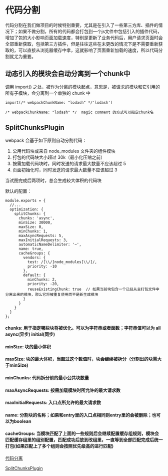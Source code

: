 # 代码分割

代码分割在我们做项目的时候特别重要，尤其是在引入了一些第三方库、插件的情况下；如果不做分割，所有的代码都会打包到一个js文件中包括引入的插件代码，增加了包的大小影响页面加载速度，特别是更新了业务代码后，用户请求页面时会全部重新获取，包括第三方插件，但是往往这些在未更改的情况下是不需要重新获取的，可以直接从浏览器缓存中拿，这就影响了页面重新加载的速度，所以代码分割就尤为重要。

## 动态引入的模块会自动分离到一个chunk中

调用 import() 之处，被作为分离的模块起点，意思是，被请求的模块和它引用的所有子模块，会分离到一个单独的 chunk 中
```
import(/* webpackChunkName: "lodash" */'lodash') 

/* webpackChunkName: "lodash" */  magic comment 的方式可以指定chunk名
```

## SplitChunksPlugin

webpack 会基于如下原则自动分割代码：

1. 公用代码块或来自 node_modules 文件夹的组件模块
2. 打包的代码块大小超过 30k（最小化压缩之前）
3. 按需加载代码块时，同时发送的请求最大数量不应该超过 5
4. 页面初始化时，同时发送的请求最大数量不应该超过 3

当试图完成后两项时，总会生成较大体积的代码块

默认的配置：
```
module.exports = {
  //...
  optimization: {
    splitChunks: {
      chunks: 'async',
      minSize: 30000,
      maxSize: 0,
      minChunks: 1,
      maxAsyncRequests: 5,
      maxInitialRequests: 3,
      automaticNameDelimiter: '~',
      name: true,
      cacheGroups: {
        vendors: {
          test: /[\\/]node_modules[\\/]/,
          priority: -10
        },
        default: {
          minChunks: 2,
          priority: -20,
          reuseExistingChunk: true  // 如果当前块包含一个已经从主打包文件中分离出来的模块，那么它将被重复使用而不是新生成模块
        }
      }
    }
  }
};

```

#### chunks: 用于指定哪些块将被优化。可以为字符串或者函数；字符串值可以为 all async(异步) initial(同步)

#### minSize: 块的最小体积

#### maxSize: 块的最大体积，当超过这个数值时，块会继续被拆分（分割出的块需大于minSize)

#### minChunks: 代码拆分前的最小公共块数量

#### maxAsyncRequests: 按需加载模块时所允许的最大请求数

#### maxInitialRequests: 入口点所允许的最大请求数

#### name: 分割块的名称；如果和entry里的入口点相同则entry里的会被删除；也可以为boolean

#### cacheGroups: 当模块匹配了上面的一些规则后会继续配置缓存组规则，模块会匹配缓存组里的组别配置，匹配成功后放到改组里，一直等到全部匹配完成后统一打包(如果匹配上了多个组则会按照优先级高的进行匹配)



[代码分离](https://webpack.docschina.org/guides/code-splitting/)

[SplitChunksPlugin](https://webpack.docschina.org/plugins/split-chunks-plugin/)
